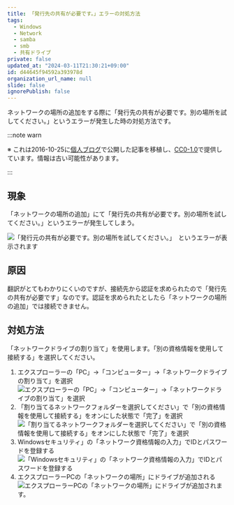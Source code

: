 ```yaml
---
title: 「発行先の共有が必要です。」エラーの対処方法
tags:
  - Windows
  - Network
  - samba
  - smb
  - 共有ドライブ
private: false
updated_at: "2024-03-11T21:30:21+09:00"
id: d44645f94592a393978d
organization_url_name: null
slide: false
ignorePublish: false
---
```


ネットワークの場所の追加をする際に「発行先の共有が必要です。別の場所を試してください。」というエラーが発生した時の対処方法です。

:::note warn

※ これは2016-10-25に[個人ブログ](https://bicstone.me)で公開した記事を移植し、[CC0-1.0](https://creativecommons.org/publicdomain/zero/1.0/deed.ja)で提供しています。情報は古い可能性があります。

:::

## 現象

「ネットワークの場所の追加」にて「発行先の共有が必要です。別の場所を試してください。」というエラーが発生してしまう。

![「発行元の共有が必要です。別の場所を試してください。」　というエラーが表示されます](https://qiita-image-store.s3.ap-northeast-1.amazonaws.com/0/684999/0efad4d0-6e29-4934-de19-b760f3dfd0a8.png)

## 原因

翻訳がとてもわかりにくいのですが、接続先から認証を求められたので「発行先の共有が必要です」なのです。認証を求められたとしたら「ネットワークの場所の追加」では接続できません。

## 対処方法

「ネットワークドライブの割り当て」を使用します。「別の資格情報を使用して接続する」を選択してください。

1. エクスプローラーの「PC」→「コンピューター」→「ネットワークドライブの割り当て」を選択
   ![エクスプローラーの「PC」→「コンピューター」→「ネットワークドライブの割り当て」を選択](https://qiita-image-store.s3.ap-northeast-1.amazonaws.com/0/684999/b1c55a52-464c-afe8-5f57-5274d6f8c1e4.png)
1. 「割り当てるネットワークフォルダーを選択してください」で「別の資格情報を使用して接続する」をオンにした状態で「完了」を選択
   ![「割り当てるネットワークフォルダーを選択してください」で「別の資格情報を使用して接続する」をオンにした状態で「完了」を選択](https://qiita-image-store.s3.ap-northeast-1.amazonaws.com/0/684999/8f378dba-aac2-ea27-8552-e32f83e18d47.png)
1. Windowsセキュリティ」の「ネットワーク資格情報の入力」でIDとパスワードを登録する
   ![「Windowsセキュリティ」の「ネットワーク資格情報の入力」でIDとパスワードを登録する](https://qiita-image-store.s3.ap-northeast-1.amazonaws.com/0/684999/f2087236-4857-ef4f-4dff-5747609a9a1a.png)
1. エクスプローラーPCの「ネットワークの場所」にドライブが追加される
   ![エクスプローラーPCの「ネットワークの場所」にドライブが追加されます。](https://qiita-image-store.s3.ap-northeast-1.amazonaws.com/0/684999/f30e3228-b069-7cd1-0b4d-c737c3bdc05c.png)
